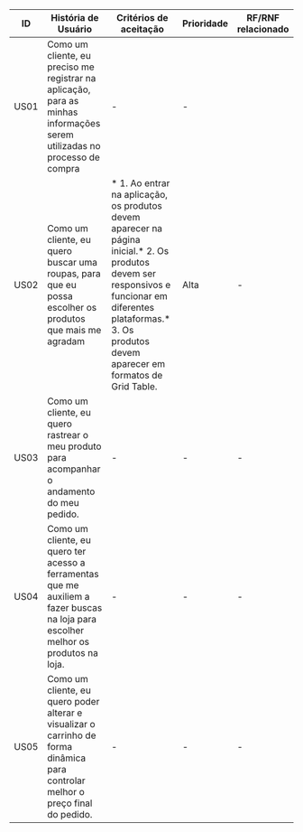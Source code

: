 | ID  | História de Usuário | Critérios de aceitação | Prioridade | RF/RNF relacionado |
| ------------- | ------------- |------------- |------------- | ------------- |
| US01 | Como um cliente, eu preciso me registrar na aplicação, para as minhas informações serem utilizadas no processo de compra | - | - |
| US02 | Como um cliente, eu quero buscar uma roupas, para que eu possa escolher os produtos que mais me agradam |  * 1. Ao entrar na aplicação, os produtos devem aparecer na página inicial.* 2. Os produtos devem ser responsivos e funcionar em diferentes plataformas.* 3. Os produtos devem aparecer em formatos de Grid Table. | Alta | - |
| US03 | Como um cliente, eu quero rastrear o meu produto para acompanhar o andamento do meu pedido. | - | - | - |
| US04 | Como um cliente, eu quero ter acesso a ferramentas que me auxiliem a fazer buscas na loja para escolher melhor os produtos na loja. | - | - | - |
| US05 | Como um cliente, eu quero poder alterar e visualizar o carrinho de forma dinâmica para controlar melhor o preço final do pedido. | - | - | - |

